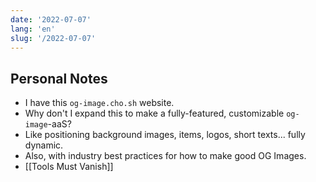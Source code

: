 ```yaml
---
date: '2022-07-07'
lang: 'en'
slug: '/2022-07-07'
---
```


## Personal Notes

- I have this `og-image.cho.sh` website.
- Why don't I expand this to make a fully-featured, customizable `og-image`-aaS?
- Like positioning background images, items, logos, short texts... fully dynamic.
- Also, with industry best practices for how to make good OG Images.
- [[Tools Must Vanish]]
